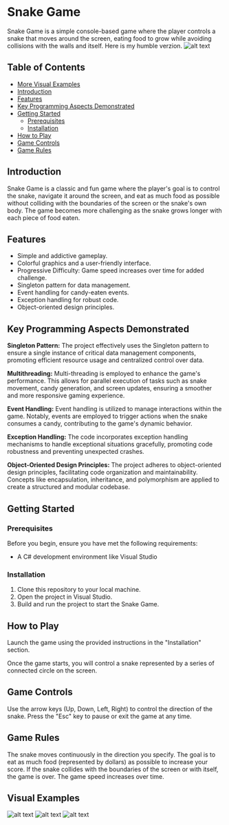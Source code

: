 # Snake Game

Snake Game is a simple console-based game where the player controls a snake that moves around the screen, eating food to grow while avoiding collisions with the walls and itself.
Here is my humble verzion.
![alt text](https://github.com/dotz600/SnakeGame/blob/master/PL/Image/3.png)

## Table of Contents
- [More Visual Examples](#Visual-Examples)
- [Introduction](#introduction)
- [Features](#features)
- [Key Programming Aspects Demonstrated](#Key-Programming-Aspects-Demonstrated)
- [Getting Started](#getting-started)
  - [Prerequisites](#prerequisites)
  - [Installation](#installation)
- [How to Play](#how-to-play)
- [Game Controls](#game-controls)
- [Game Rules](#game-rules)

## Introduction

Snake Game is a classic and fun game where the player's goal is to control the snake, navigate it around the screen,
and eat as much food as possible without colliding with the boundaries of the screen or the snake's own body.
The game becomes more challenging as the snake grows longer with each piece of food eaten.

## Features

- Simple and addictive gameplay.
- Colorful graphics and a user-friendly interface.
- Progressive Difficulty: Game speed increases over time for added challenge.
- Singleton pattern for data management.
- Event handling for candy-eaten events.
- Exception handling for robust code.
- Object-oriented design principles.
  
## Key Programming Aspects Demonstrated

**Singleton Pattern:** The project effectively uses the Singleton pattern to ensure a single instance of critical data management components, promoting efficient resource usage and centralized control over data.

**Multithreading:** Multi-threading is employed to enhance the game's performance. This allows for parallel execution of tasks such as snake movement, candy generation, and screen updates, ensuring a smoother and more responsive gaming experience.

**Event Handling:** Event handling is utilized to manage interactions within the game. Notably, events are employed to trigger actions when the snake consumes a candy, contributing to the game's dynamic behavior.

**Exception Handling:** The code incorporates exception handling mechanisms to handle exceptional situations gracefully, promoting code robustness and preventing unexpected crashes.

**Object-Oriented Design Principles:** The project adheres to object-oriented design principles, facilitating code organization and maintainability. Concepts like encapsulation, inheritance, and polymorphism are applied to create a structured and modular codebase.


## Getting Started

### Prerequisites

Before you begin, ensure you have met the following requirements:

- A C# development environment like Visual Studio

### Installation

1. Clone this repository to your local machine.
2. Open the project in Visual Studio.
3. Build and run the project to start the Snake Game.

## How to Play
Launch the game using the provided instructions in the "Installation" section.

Once the game starts, you will control a snake represented by a series of connected circle on the screen.

## Game Controls
Use the arrow keys (Up, Down, Left, Right) to control the direction of the snake.
Press the "Esc" key to pause or exit the game at any time.

## Game Rules
The snake moves continuously in the direction you specify.
The goal is to eat as much food (represented by dollars) as possible to increase your score.
If the snake collides with the boundaries of the screen or with itself, the game is over.
The game speed increases over time.


## Visual Examples
![alt text](https://github.com/dotz600/SnakeGame/blob/master/PL/Image/1.png)
![alt text](https://github.com/dotz600/SnakeGame/blob/master/PL/Image/2.png)
![alt text](https://github.com/dotz600/SnakeGame/blob/master/PL/Image/4.png)
